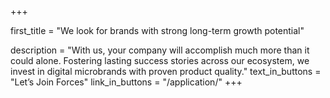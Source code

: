 +++

first_title = "We look for brands with strong long-term growth potential"

description = "With us, your company will accomplish much more than it could alone. Fostering lasting success stories across our ecosystem, we invest in digital microbrands with proven product quality."
text_in_buttons = "Let’s Join Forces"
link_in_buttons = "/application/"
+++
